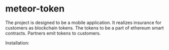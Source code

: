 # meteor-token

The project is designed to be a mobile application. It realizes insurance for customers as blockchain tokens. The tokens to be a part of ethereum smart contracts. Partners emit tokens to customers.

Installation:
